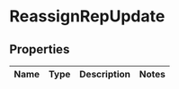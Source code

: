 # ReassignRepUpdate

## Properties
Name | Type | Description | Notes
------------ | ------------- | ------------- | -------------
